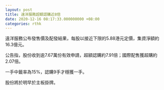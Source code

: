 ```yaml
---
layout: post
title: 遠洋服務超額認購近8倍
date: 2020-12-16 08:17:33.000000000 +08:00
categories: rthk
---
```


遠洋服務公布發售價及配發結果，每股以接近下限的5.88港元定價，集資淨額約16.3億元。

公告指，股份收到逾7.67萬份有效申請，超額認購約7.91倍；國際配售獲超購約2.07倍。

一手中籤率為15%，認購9手才穩獲一手。

股份將於明早於主板掛牌。
